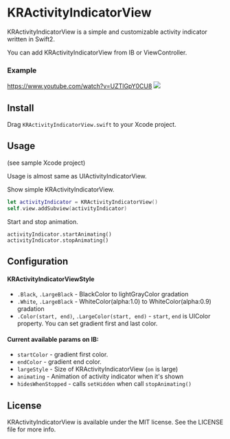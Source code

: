   # KRActivityIndicatorView
KRActivityIndicatorView is a simple and customizable activity indicator written in Swift2.

You can add KRActivityIndicatorView from IB or ViewController.


### Example
https://www.youtube.com/watch?v=UZTlGpY0CU8
[![](http://img.youtube.com/vi/UZTlGpY0CU8/0.jpg)](https://www.youtube.com/watch?v=UZTlGpY0CU8)

## Install
Drag `KRActivityIndicatorView.swift` to your Xcode project.

## Usage
(see sample Xcode project)  

Usage is almost same as UIActivityIndicatorView.

Show simple KRActivityIndicatorView.
```swift
let activityIndicator = KRActivityIndicatorView()
self.view.addSubview(activityIndicator)
```

Start and stop animation.
```
activityIndicator.startAnimating()
activityIndicator.stopAnimating()
```

## Configuration
#### KRActivityIndicatorViewStyle
* `.Black`, `.LargeBlack` - BlackColor to lightGrayColor gradation
* `.White`, `.LargeBlack` - WhiteColor(alpha:1.0) to WhiteColor(alpha:0.9) gradation
* `.Color(start, end)`, `.LargeColor(start, end)` - `start`, `end` is UIColor property. You can set gradient first and last color.

#### Current available params on IB:
* `startColor` - gradient first color.
* `endColor` - gradient end color.
* `largeStyle` - Size of KRActivityIndicatorView (`on` is large)
* `animating` - Animation of activity indicator when it's shown
* `hidesWhenStopped` - calls `setHidden` when call `stopAnimating()`

## License
KRActivityIndicatorView is available under the MIT license.
See the LICENSE file for more info.
